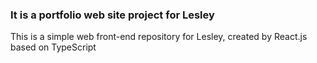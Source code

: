 ### It is a portfolio web site project for Lesley

This is a simple web front-end repository for Lesley, created by React.js based on TypeScript
